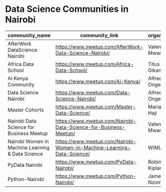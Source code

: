# Data Science Communities in Nairobi

|community_name|community_link|organizer|
|--------------|---------------|--------|
|AfterWork DataScience Nairobi|<a href="https://www.meetup.com/AfterWork-Data-Science-Nairobi/">https://www.meetup.com/AfterWork-Data-Science-Nairobi/</a>|Valentine Mwangi|
|Africa Data School|<a href="https://www.meetup.com/Africa-Data-School/">https://www.meetup.com/Africa-Data-School/</a>|Titus Gikandi|
|Ai Kenya Community|https://www.meetup.com/Ai-Kenya/ |Alfred Ongere|
|Data Science Nairobi|https://www.meetup.com/Data-Science-Nairobi/ |Alfred Ongere|
|Master Cohorts|https://www.meetup.com/Master-Data-Science/ |Mariam Haji|
|Nairobi Data Science for Business Meetup|https://www.meetup.com/Nairobi-Data-Science-for-Business-Meetup/ |Valentine Mwangi|
|Nairobi Women in Machine Learning & Data Science|https://www.meetup.com/Nairobi-Women-in-Machine-Learning-Data-Science/ |WiMLDS|
|PyData Nairobi|https://www.meetup.com/PyData-Nairobi/ |Robin Kiplangat|
|Python-Nairobi|https://www.meetup.com/Python-Nairobi/ |James Nzomo|
